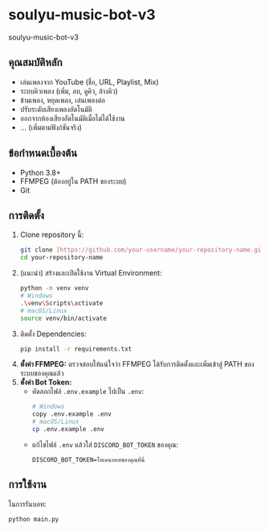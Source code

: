 # soulyu-music-bot-v3
soulyu-music-bot-v3

## คุณสมบัติหลัก
* เล่นเพลงจาก YouTube (ชื่อ, URL, Playlist, Mix)
* ระบบคิวเพลง (เพิ่ม, ลบ, ดูคิว, ล้างคิว)
* ข้ามเพลง, หยุดเพลง, เล่นเพลงต่อ
* ปรับระดับเสียงเพลงอัตโนมัติ
* ออกจากห้องเสียงอัตโนมัติเมื่อไม่ได้ใช้งาน
* ... (เพิ่มตามฟังก์ชันจริง)

## ข้อกำหนดเบื้องต้น
* Python 3.8+
* FFMPEG (ต้องอยู่ใน PATH ของระบบ)
* Git

## การติดตั้ง
1.  Clone repository นี้:
    ```bash
    git clone [https://github.com/your-username/your-repository-name.git](https://github.com/your-username/your-repository-name.git)
    cd your-repository-name
    ```
2.  (แนะนำ) สร้างและเปิดใช้งาน Virtual Environment:
    ```bash
    python -m venv venv
    # Windows
    .\venv\Scripts\activate
    # macOS/Linux
    source venv/bin/activate
    ```
3.  ติดตั้ง Dependencies:
    ```bash
    pip install -r requirements.txt
    ```
4.  **ตั้งค่า FFMPEG:** ตรวจสอบให้แน่ใจว่า FFMPEG ได้รับการติดตั้งและเพิ่มเข้าสู่ PATH ของระบบของคุณแล้ว
5.  **ตั้งค่า Bot Token:**
    * คัดลอกไฟล์ `.env.example` ไปเป็น `.env`:
      ```bash
      # Windows
      copy .env.example .env
      # macOS/Linux
      cp .env.example .env
      ```
    * แก้ไขไฟล์ `.env` แล้วใส่ `DISCORD_BOT_TOKEN` ของคุณ:
      ```
      DISCORD_BOT_TOKEN=โทเคนบอทของคุณที่นี่
      ```

## การใช้งาน
ในการรันบอท:
```bash
python main.py
